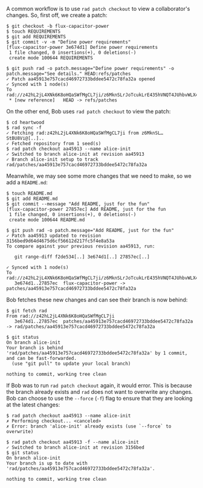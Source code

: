 A common workflow is to use `rad patch checkout` to view a
collaborator's changes. So, first off, we create a patch:

``` ~alice
$ git checkout -b flux-capacitor-power
$ touch REQUIREMENTS
$ git add REQUIREMENTS
$ git commit -v -m "Define power requirements"
[flux-capacitor-power 3e674d1] Define power requirements
 1 file changed, 0 insertions(+), 0 deletions(-)
 create mode 100644 REQUIREMENTS
```

``` ~alice (stderr)
$ git push rad -o patch.message="Define power requirements" -o patch.message="See details." HEAD:refs/patches
✓ Patch aa45913e757cacd46972733bddee5472c78fa32a opened
✓ Synced with 1 node(s)
To rad://z42hL2jL4XNk6K8oHQaSWfMgCL7ji/z6MknSLrJoTcukLrE435hVNQT4JUhbvWLX4kUzqkEStBU8Vi
 * [new reference]   HEAD -> refs/patches
```

On the other end, Bob uses `rad patch checkout` to view the patch:

``` ~bob
$ cd heartwood
$ rad sync -f
✓ Fetching rad:z42hL2jL4XNk6K8oHQaSWfMgCL7ji from z6MknSL…StBU8Vi@[..]..
✓ Fetched repository from 1 seed(s)
$ rad patch checkout aa45913 --name alice-init
✓ Switched to branch alice-init at revision aa45913
✓ Branch alice-init setup to track rad/patches/aa45913e757cacd46972733bddee5472c78fa32a
```

Meanwhile, we may see some more changes that we need to make, so we
add a `README.md`:

``` ~alice
$ touch README.md
$ git add README.md
$ git commit --message "Add README, just for the fun"
[flux-capacitor-power 27857ec] Add README, just for the fun
 1 file changed, 0 insertions(+), 0 deletions(-)
 create mode 100644 README.md
```

``` ~alice (stderr)
$ git push rad -o patch.message="Add README, just for the fun"
✓ Patch aa45913 updated to revision 3156bed9d64d4675d6cf56612d217fc5f4e8a53a
To compare against your previous revision aa45913, run:

   git range-diff f2de534[..] 3e674d1[..] 27857ec[..]

✓ Synced with 1 node(s)
To rad://z42hL2jL4XNk6K8oHQaSWfMgCL7ji/z6MknSLrJoTcukLrE435hVNQT4JUhbvWLX4kUzqkEStBU8Vi
   3e674d1..27857ec  flux-capacitor-power -> patches/aa45913e757cacd46972733bddee5472c78fa32a
```

Bob fetches these new changes and can see their branch is now behind:

``` ~bob (stderr)
$ git fetch rad
From rad://z42hL2jL4XNk6K8oHQaSWfMgCL7ji
   3e674d1..27857ec  patches/aa45913e757cacd46972733bddee5472c78fa32a -> rad/patches/aa45913e757cacd46972733bddee5472c78fa32a
```

``` ~bob
$ git status
On branch alice-init
Your branch is behind 'rad/patches/aa45913e757cacd46972733bddee5472c78fa32a' by 1 commit, and can be fast-forwarded.
  (use "git pull" to update your local branch)

nothing to commit, working tree clean
```

If Bob was to run `rad patch checkout` again, it would error.
This is because the branch already exists and `rad` does not want to
overwrite any changes. Bob can choose to use the `--force` (`-f`) flag to
ensure that they are looking at the latest changes:

``` ~bob (fail)
$ rad patch checkout aa45913 --name alice-init
✗ Performing checkout... <canceled>
✗ Error: branch 'alice-init' already exists (use `--force` to overwrite)
```

``` ~bob
$ rad patch checkout aa45913 -f --name alice-init
✓ Switched to branch alice-init at revision 3156bed
$ git status
On branch alice-init
Your branch is up to date with 'rad/patches/aa45913e757cacd46972733bddee5472c78fa32a'.

nothing to commit, working tree clean
```
